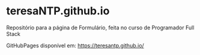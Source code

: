 # teresaNTP.github.io

Repositório para a página de Formulário, feita no curso de Programador Full Stack


GitHubPages disponível em: https://teresantp.github.io/
